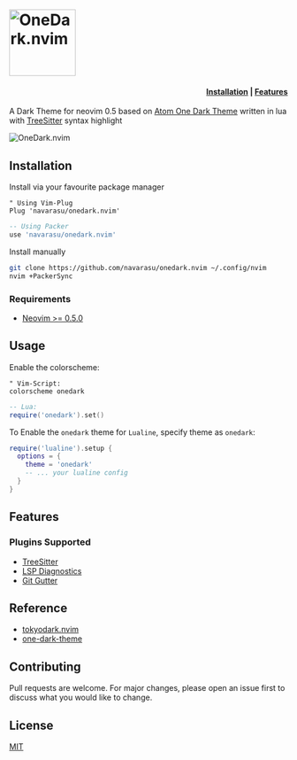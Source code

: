 <h1 align="left">
<img height="120" src="https://user-images.githubusercontent.com/20145075/119054213-e1635e80-b9e4-11eb-8a8a-b228c185121a.png" alt="OneDark.nvim">
</h1>

<h4>
<div align="right">
  	<a href="https://github.com/navarasu/onedark.nvim/#installation">Installation</a>
    <span> | </span>
	<a href="https://github.com/navarasu/onedark.nvim/#features">Features</a>
  <p></p>
</div>
  </h4>

A Dark Theme for neovim 0.5 based on [Atom One Dark Theme](https://github.com/atom/atom/tree/master/packages/one-dark-ui) written in lua with [TreeSitter](https://github.com/nvim-treesitter/nvim-treesitter) syntax highlight

<img  alt="OneDark.nvim" src="https://user-images.githubusercontent.com/20145075/118363557-97c4df00-b5b2-11eb-8be5-8fdf3b71948b.png">


## Installation
Install via your favourite package manager
```vim
" Using Vim-Plug
Plug 'navarasu/onedark.nvim'
```

```lua
-- Using Packer
use 'navarasu/onedark.nvim'
```
Install manually
```bash
git clone https://github.com/navarasu/onedark.nvim ~/.config/nvim
nvim +PackerSync
```

### Requirements

+ [Neovim >= 0.5.0](https://github.com/neovim/neovim/releases/tag/nightly)

## Usage

Enable the colorscheme:
```vim
" Vim-Script:
colorscheme onedark
```

```lua
-- Lua:
require('onedark').set()
```

To Enable the `onedark` theme for `Lualine`, specify theme as `onedark`:

```lua
require('lualine').setup {
  options = {
    theme = 'onedark'
    -- ... your lualine config
  }
}
```

## Features

### Plugins Supported
  + [TreeSitter](https://github.com/nvim-treesitter/nvim-treesitter)
  + [LSP Diagnostics](https://neovim.io/doc/user/lsp.html)
  + [Git Gutter](https://github.com/airblade/vim-gitgutter)

## Reference
* [tokyodark.nvim](https://github.com/tiagovla/tokyodark.nvim)
* [one-dark-theme](https://github.com/andresmichel/one-dark-theme)


## Contributing

Pull requests are welcome. For major changes, please open an issue first to discuss what you would like to change.

## License

[MIT](https://choosealicense.com/licenses/mit/)
